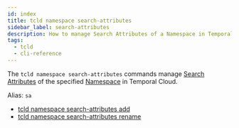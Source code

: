 ```yaml
---
id: index
title: tcld namespace search-attributes
sidebar_label: search-attributes
description: How to manage Search Attributes of a Namespace in Temporal Cloud using tcld.
tags:
  - tcld
  - cli-reference
---
```


The `tcld namespace search-attributes` commands manage [Search Attributes](/concepts/what-is-a-search-attribute) of the specified [Namespace](/concepts/what-is-a-namespace) in Temporal Cloud.

Alias: `sa`

- [tcld namespace search-attributes add](/cloud/tcld/namespace/search-attributes/add)
- [tcld namespace search-attributes rename](/cloud/tcld/namespace/search-attributes/rename)
